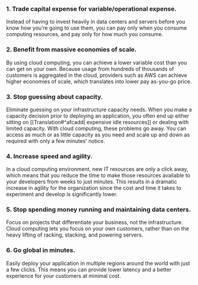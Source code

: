 ### 1. Trade capital expense for variable/operational expense.

Instead of having to invest heavily in data centers and servers before you know how you’re going to use them, you can pay only when you consume computing resources, and pay only for how much you consume.

### 2.  Benefit from massive economies of scale.

By using cloud computing, you can achieve a lower variable cost than you can get on your own. Because usage from hundreds of thousands of customers is aggregated in the cloud, providers such as AWS can achieve higher economies of scale, which translates into lower pay as-you-go price.

### 3.  Stop guessing about capacity.

Eliminate guessing on your infrastructure capacity needs. When you make a capacity decision prior to deploying an application, you often end up either sitting on [[Translation#^afcadd| expensive idle resources]] or dealing with limited capacity.
With cloud computing, these problems go away. You can access as much or as little capacity as you need and scale up and down as required with only a few minutes’ notice.

### 4.  Increase speed and agility.

In a cloud computing environment, new IT resources are only a click away, which means that you reduce the time to make those resources available to your developers from weeks to just minutes.
This results in a dramatic increase in agility for the organization since the cost and time it takes to experiment and develop is significantly lower.

### 5.  Stop spending money running and maintaining data centers.

Focus on projects that differentiate your business, not the infrastructure. Cloud computing lets you focus on your own customers, rather than on the heavy lifting of racking, stacking, and powering servers.

### 6.  Go global in minutes.

Easily deploy your application in multiple regions around the world with just a few clicks. This means you can provide lower latency and a better experience for your customers at minimal cost.